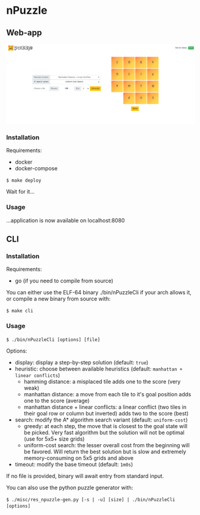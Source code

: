 # nPuzzle

## Web-app

![front](https://github.com/42Projects/nPuzzle/blob/master/misc/front.png)

### Installation
Requirements:
 - docker
 - docker-compose

`$ make deploy`

Wait for it...

### Usage
...application is now available on localhost:8080

## CLI

### Installation
Requirements:
 - go (if you need to compile from source)

You can either use the ELF-64 binary ./bin/nPuzzleCli if your arch allows it, or compile a new binary from source with:

`$ make cli`

### Usage

`$ ./bin/nPuzzleCli [options] [file]`

Options:
 - display: display a step-by-step solution (default: `true`)
 - heuristic: choose between available heuristics (default: `manhattan + linear conflicts`)
   - hamming distance: a misplaced tile adds one to the score (very weak)
   - manhattan distance: a move from each tile to it's goal position adds one to the score (average)
   - manhattan distance + linear conflicts: a linear conflict (two tiles in their goal row or column but inverted) adds two to the score (best)
 - search: modify the A* algorithm search variant (default: `uniform-cost`)
   - greedy: at each step, the move that is closest to the goal state will be picked. Very fast algorithm but the solution will not be optimal (use for 5x5+ size grids)
   - uniform-cost search: the lesser overall cost from the beginning will be favored. Will return the best solution but is slow and extremely memory-consuming on 5x5 grids and above
 - timeout: modify the base timeout (default: `1m0s`)

If no file is provided, binary will await entry from standard input.

You can also use the python puzzle generator with:

`$ ./misc/res_npuzzle-gen.py [-s | -u] [size] | ./bin/nPuzzleCli [options]`
